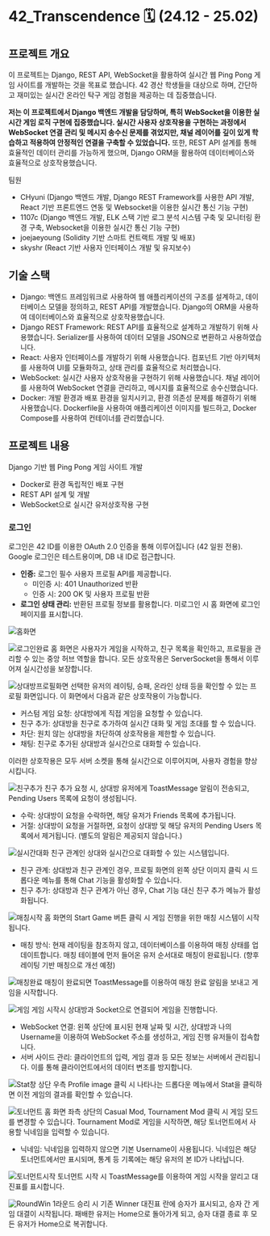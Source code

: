 # 42_Transcendence 🗓️ (24.12 - 25.02)

## 프로젝트 개요

이 프로젝트는 Django, REST API, WebSocket을 활용하여 실시간 웹 Ping Pong 게임 사이트를 개발하는 것을 목표로 했습니다. 42 경산 학생들을 대상으로 하며, 간단하고 재미있는 실시간 온라인 탁구 게임 경험을 제공하는 데 집중했습니다.

**저는 이 프로젝트에서 Django 백엔드 개발을 담당하며, 특히 WebSocket을 이용한 실시간 게임 로직 구현에 집중했습니다. 실시간 사용자 상호작용을 구현하는 과정에서 WebSocket 연결 관리 및 메시지 송수신 문제를 겪었지만, 채널 레이어를 깊이 있게 학습하고 적용하여 안정적인 연결을 구축할 수 있었습니다.** 또한, REST API 설계를 통해 효율적인 데이터 관리를 가능하게 했으며, Django ORM을 활용하여 데이터베이스와 효율적으로 상호작용했습니다.

팀원

* CHyuni (Django 백엔드 개발, Django REST Framework를 사용한 API 개발, React 기반 프론트엔드 연동 및 Websocket을 이용한 실시간 통신 기능 구현)
* 1107c (Django 백엔드 개발, ELK 스택 기반 로그 분석 시스템 구축 및 모니터링 환경 구축, Websocket을 이용한 실시간 통신 기능 구현)
* joejaeyoung (Solidity 기반 스마트 컨트랙트 개발 및 배포)
* skyshr (React 기반 사용자 인터페이스 개발 및 유지보수)

## 기술 스택

* Django: 백엔드 프레임워크로 사용하여 웹 애플리케이션의 구조를 설계하고, 데이터베이스 모델을 정의하고, REST API를 개발했습니다. Django의 ORM을 사용하여 데이터베이스와 효율적으로 상호작용했습니다.
* Django REST Framework: REST API를 효율적으로 설계하고 개발하기 위해 사용했습니다. Serializer를 사용하여 데이터 모델을 JSON으로 변환하고 사용하였습니다.
* React: 사용자 인터페이스를 개발하기 위해 사용했습니다. 컴포넌트 기반 아키텍처를 사용하여 UI를 모듈화하고, 상태 관리를 효율적으로 처리했습니다.
* WebSocket: 실시간 사용자 상호작용을 구현하기 위해 사용했습니다. 채널 레이어를 사용하여 WebSocket 연결을 관리하고, 메시지를 효율적으로 송수신했습니다.
* Docker: 개발 환경과 배포 환경을 일치시키고, 환경 의존성 문제를 해결하기 위해 사용했습니다. Dockerfile을 사용하여 애플리케이션 이미지를 빌드하고, Docker Compose를 사용하여 컨테이너를 관리했습니다.

## 프로젝트 내용
Django 기반 웹 Ping Pong 게임 사이트 개발

* Docker로 환경 독립적인 배포 구현
* REST API 설계 및 개발
* WebSocket으로 실시간 유저상호작용 구현

### 로그인

로그인은 42 ID를 이용한 OAuth 2.0 인증을 통해 이루어집니다 (42 일원 전용). Google 로그인은 테스트용이며, DB 내 ID로 접근합니다.

*   **인증:** 로그인 필수 사용자 프로필 API를 제공합니다.
    *   미인증 시: 401 Unauthorized 반환
    *   인증 시: 200 OK 및 사용자 프로필 반환
*   **로그인 상태 관리:** 반환된 프로필 정보를 활용합니다. 미로그인 시 홈 화면에 로그인 페이지를 표시합니다.

![홈화면](./image/home.png)

![로그인완료](./image/0.png)
홈 화면은 사용자가 게임을 시작하고, 친구 목록을 확인하고, 프로필을 관리할 수 있는 중앙 허브 역할을 합니다. 모든 상호작용은 ServerSocket을 통해서 이루어져 실시간성을 보장합니다.

![상대방프로필화면](./image/1.png)
선택한 유저의 레이팅, 승패, 온라인 상태 등을 확인할 수 있는 프로필 화면입니다. 이 화면에서 다음과 같은 상호작용이 가능합니다.
<ul>
    <li>커스텀 게임 요청: 상대방에게 직접 게임을 요청할 수 있습니다.</li>
    <li>친구 추가: 상대방을 친구로 추가하여 실시간 대화 및 게임 초대를 할 수 있습니다.</li>
    <li>차단: 원치 않는 상대방을 차단하여 상호작용을 제한할 수 있습니다.</li>
    <li>채팅: 친구로 추가된 상대방과 실시간으로 대화할 수 있습니다.</li>
</ul>
이러한 상호작용은 모두 서버 소켓을 통해 실시간으로 이루어지며, 사용자 경험을 향상시킵니다.

![친구추가](./image/2.png)
친구 추가 요청 시, 상대방 유저에게 ToastMessage 알림이 전송되고, Pending Users 목록에 요청이 생성됩니다.
<ul>
    <li>수락: 상대방이 요청을 수락하면, 해당 유저가 Friends 목록에 추가됩니다.</li>
    <li>거절: 상대방이 요청을 거절하면, 요청이 상대방 및 해당 유저의 Pending Users 목록에서 제거됩니다. (별도의 알림은 제공되지 않습니다.)</li>
</ul>

![실시간대화](./image/3.png)
친구 관계인 상대와 실시간으로 대화할 수 있는 시스템입니다.
<ul>
    <li>친구 관계: 상대방과 친구 관계인 경우, 프로필 화면의 왼쪽 상단 이미지 클릭 시 드롭다운 메뉴를 통해 Chat 기능을 활성화할 수 있습니다.</li>
    <li>친구 추가: 상대방과 친구 관계가 아닌 경우, Chat 기능 대신 친구 추가 메뉴가 활성화됩니다.</li>
</ul>

![매칭시작](./image/4.png)
홈 화면의 Start Game 버튼 클릭 시 게임 진행을 위한 매칭 시스템이 시작됩니다.
<ul>
    <li>매칭 방식: 현재 레이팅을 참조하지 않고, 데이터베이스를 이용하여 매칭 상태를 업데이트합니다. 매칭 테이블에 먼저 들어온 유저 순서대로 매칭이 완료됩니다. (향후 레이팅 기반 매칭으로 개선 예정)</li>
</ul>

![매칭완료](./image/5.png)
매칭이 완료되면 ToastMessage를 이용하여 매칭 완료 알림을 보내고 게임을 시작합니다.

![게임](./image/6.png)
게임 시작시 상대방과 Socket으로 연결되어 게임을 진행합니다.
<ul>
    <li>WebSocket 연결: 왼쪽 상단에 표시된 현재 날짜 및 시간, 상대방과 나의 Username을 이용하여 WebSocket 주소를 생성하고, 게임 진행 유저들이 접속합니다.</li>
    <li>서버 사이드 관리: 클라이언트의 입력, 게임 결과 등 모든 정보는 서버에서 관리됩니다. 이를 통해 클라이언트에서의 데이터 변조를 방지합니다.</li>
</ul>

![Stat창](./image/7.png)
상단 우측 Profile image 클릭 시 나타나는 드롭다운 메뉴에서 Stat을 클릭하면 이전 게임의 결과를 확인할 수 있습니다.

![토너먼트](./image/8.png)
홈 화면 좌측 상단의 Casual Mod, Tournament Mod 클릭 시 게임 모드를 변경할 수 있습니다. Tournament Mod로 게임을 시작하면, 해당 토너먼트에서 사용할 닉네임을 입력할 수 있습니다.
<ul>
    <li>닉네임: 닉네임을 입력하지 않으면 기본 Username이 사용됩니다. 닉네임은 해당 토너먼트에서만 표시되며, 통계 등 기록에는 해당 유저의 본 ID가 나타납니다.</li>
</ul>

![토너먼트시작](./image/9.png)
토너먼트 시작 시 ToastMessage를 이용하여 게임 시작을 알리고 대진표를 표시합니다.

![RoundWin](./image/10.png)
1라운드 승리 시 기존 Winner 대진표 란에 승자가 표시되고, 승자 간 게임 대결이 시작됩니다. 패배한 유저는 Home으로 돌아가게 되고, 승자 대결 종료 후 모든 유저가 Home으로 복귀합니다.